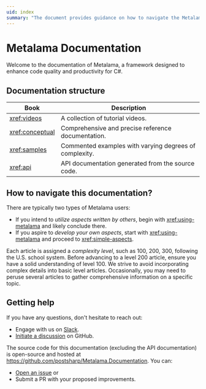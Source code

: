 ```yaml
---
uid: index
summary: "The document provides guidance on how to navigate the Metalama documentation, a framework for enhancing C# code quality and productivity. It offers resources for help and contribution. "
---
```


# Metalama Documentation

Welcome to the documentation of Metalama, a framework designed to enhance code quality and productivity for C#.


## Documentation structure

| Book | Description |
|------|-------------|
| <xref:videos> | A collection of tutorial videos. |
| <xref:conceptual> | Comprehensive and precise reference documentation. |
| <xref:samples> | Commented examples with varying degrees of complexity. |
| <xref:api> | API documentation generated from the source code. |

## How to navigate this documentation?

There are typically two types of Metalama users:

* If you intend to _utilize aspects written by others_, begin with <xref:using-metalama> and likely conclude there.
* If you aspire to _develop your own aspects_, start with <xref:using-metalama> and proceed to <xref:simple-aspects>.

Each article is assigned a _complexity level_, such as 100, 200, 300, following the U.S. school system. Before advancing to a level 200 article, ensure you have a solid understanding of level 100. We strive to avoid incorporating complex details into basic level articles. Occasionally, you may need to peruse several articles to gather comprehensive information on a specific topic.

## Getting help

If you have any questions, don't hesitate to reach out:

* Engage with us on [Slack](https://www.postsharp.net/slack).
* [Initiate a discussion](https://github.com/postsharp/Metalama/discussions/new) on GitHub.


The source code for this documentation (excluding the API documentation) is open-source and hosted at https://github.com/postsharp/Metalama.Documentation. You can:

* [Open an issue](https://github.com/postsharp/Metalama.Documentation/issues/new) or
* Submit a PR with your proposed improvements.



